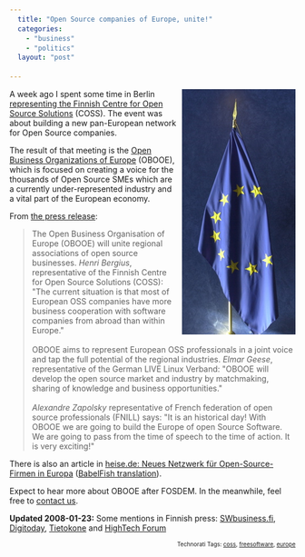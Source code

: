 ```yaml
---
  title: "Open Source companies of Europe, unite!"
  categories: 
    - "business"
    - "politics"
  layout: "post"

---
```

<img src="/files/EU_flag.jpg" style="float:right;margin-left:8px;" alt="EU_flag.jpg" />
A week ago I spent some time in Berlin <a href="http://bergie.iki.fi/blog/in_coss_steering_group.html">representing the Finnish Centre for Open Source Solutions</a> (COSS). The event was about building a new pan-European network for Open Source companies.

The result of that meeting is the <a href="http://www.obooe.eu/">Open Business Organizations of Europe</a> (OBOOE), which is focused on creating a voice for the thousands of Open Source SMEs which are a currently under-represented industry and a vital part of the European economy.

From <a href="http://212.79.161.114/obooe-pm-2008-01-14.html">the press release</a>:

<blockquote>The Open Business Organisation of Europe (OBOOE) will unite regional associations of open source businesses. <em>Henri Bergius</em>, representative of the Finnish Centre for Open Source Solutions (COSS): &quot;The current situation is that most of European OSS companies have more business cooperation with software companies from abroad than within Europe.&quot;
<br /><br />
OBOOE aims to represent European OSS professionals in a joint voice and tap the full potential of the regional industries. <em>Elmar Geese</em>, representative of the German LIVE Linux Verband: &quot;OBOOE will develop the open source market and industry by matchmaking, sharing of knowledge and business opportunities.&quot;
<br /><br /><em>Alexandre Zapolsky</em> representative of French federation of open source professionals (FNILL) says: &quot;It is an historical day! With OBOOE we are going to build the Europe of open Source Software. We are going to pass from the time of speech to the time of action. It is very exciting!&quot;</blockquote>There is also an article in <a href="http://www.heise.de/newsticker/meldung/101678">heise.de: Neues Netzwerk für Open-Source-Firmen in Europa</a> (<a href="http://babelfish.altavista.com/babelfish/trurl_pagecontent?lp=de_en&amp;trurl=http://www.heise.de/newsticker/meldung/101678%2F">BabelFish translation</a>).

Expect to hear more about OBOOE after FOSDEM. In the meanwhile, feel free to <a href="http://212.79.161.114/contacts.html">contact us</a>.

<strong>Updated 2008-01-23:</strong> Some mentions in Finnish press: <a href="http://swbusiness.fi/portal/34/?id=21067">SWbusiness.fi</a>, <a href="http://www.digitoday.fi/bisnes/2008/01/17/Avoimen+koodin+toimijoille+uusi+yhteiselin/20081629/66">Digitoday</a>, <a href="http://www.tietokone.fi/uutta/uutinen.asp?news_id=32499&amp;tyyppi=1">Tietokone</a> and <a href="http://www.hightechforum.fi/?j=705663">HighTech Forum</a>

<p style="text-align:right;font-size:10px;">Technorati Tags: <a href="http://www.technorati.com/tag/coss">coss</a>, <a href="http://www.technorati.com/tag/freesoftware">freesoftware</a>, <a href="http://www.technorati.com/tag/europe">europe</a></p>